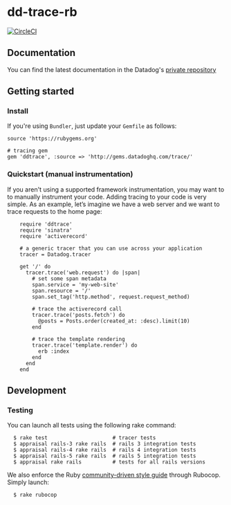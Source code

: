 # dd-trace-rb

[![CircleCI](https://circleci.com/gh/DataDog/dd-trace-rb/tree/master.svg?style=svg&circle-token=b0bd5ef866ec7f7b018f48731bb495f2d1372cc1)](https://circleci.com/gh/DataDog/dd-trace-rb/tree/master)

## Documentation

You can find the latest documentation in the Datadog's [private repository][docs]

[docs]: http://gems.datadoghq.com/trace/docs/

## Getting started

### Install

If you're using ``Bundler``, just update your ``Gemfile`` as follows:

    source 'https://rubygems.org'

    # tracing gem
    gem 'ddtrace', :source => 'http://gems.datadoghq.com/trace/'

### Quickstart (manual instrumentation)

If you aren't using a supported framework instrumentation, you may want to to manually instrument your code.
Adding tracing to your code is very simple. As an example, let’s imagine we have a web server and we want
to trace requests to the home page:

```
    require 'ddtrace'
    require 'sinatra'
    require 'activerecord'

    # a generic tracer that you can use across your application
    tracer = Datadog.tracer

    get '/' do
      tracer.trace('web.request') do |span|
        # set some span metadata
        span.service = 'my-web-site'
        span.resource = '/'
        span.set_tag('http.method', request.request_method)

        # trace the activerecord call
        tracer.trace('posts.fetch') do
          @posts = Posts.order(created_at: :desc).limit(10)
        end

        # trace the template rendering
        tracer.trace('template.render') do
          erb :index
        end
      end
    end
```

## Development

### Testing

You can launch all tests using the following rake command:
```
  $ rake test                     # tracer tests
  $ appraisal rails-3 rake rails  # rails 3 integration tests
  $ appraisal rails-4 rake rails  # rails 4 integration tests
  $ appraisal rails-5 rake rails  # rails 5 integration tests
  $ appraisal rake rails          # tests for all rails versions
```

We also enforce the Ruby [community-driven style guide][1] through Rubocop. Simply launch:
```
  $ rake rubocop
```

[1]: https://github.com/bbatsov/ruby-style-guide
